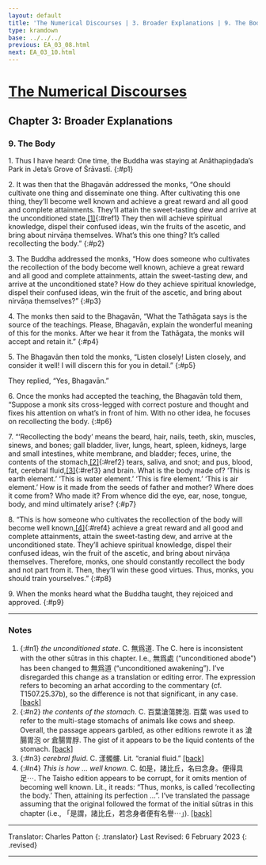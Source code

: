 ```yaml
---
layout: default
title: 'The Numerical Discourses | 3. Broader Explanations | 9. The Body'
type: kramdown
base: ../../../
previous: EA_03_08.html
next: EA_03_10.html
---
```


# [The Numerical Discourses](../index.html)
## Chapter 3: Broader Explanations
### 9. The Body

1\. Thus I have heard: One time, the Buddha was staying at Anāthapiṇḍada’s Park in Jeta’s Grove of Śrāvastī.
{:#p1}

2\. It was then that the Bhagavān addressed the monks, “One should cultivate one thing and disseminate one thing. After cultivating this one thing, they’ll become well known and achieve a great reward and all good and complete attainments. They’ll attain the sweet-tasting dew and arrive at the unconditioned state.[\[1\]](#n1){:#ref1} They then will achieve spiritual knowledge, dispel their confused ideas, win the fruits of the ascetic, and bring about nirvāṇa themselves. What’s this one thing? It’s called recollecting the body.”
{:#p2}

3\. The Buddha addressed the monks, “How does someone who cultivates the recollection of the body become well known, achieve a great reward and all good and complete attainments, attain the sweet-tasting dew, and arrive at the unconditioned state? How do they achieve spiritual knowledge, dispel their confused ideas, win the fruit of the ascetic, and bring about nirvāṇa themselves?”
{:#p3}

4\. The monks then said to the Bhagavān, “What the Tathāgata says is the source of the teachings. Please, Bhagavān, explain the wonderful meaning of this for the monks. After we hear it from the Tathāgata, the monks will accept and retain it.”
{:#p4}

5\. The Bhagavān then told the monks, “Listen closely! Listen closely, and consider it well! I will discern this for you in detail.”
{:#p5}

They replied, “Yes, Bhagavān.”

6\. Once the monks had accepted the teaching, the Bhagavān told them, “Suppose a monk sits cross-legged with correct posture and thought and fixes his attention on what’s in front of him. With no other idea, he focuses on recollecting the body.
{:#p6}

7\. “‘Recollecting the body’ means the beard, hair, nails, teeth, skin, muscles, sinews, and bones; gall bladder, liver, lungs, heart, spleen, kidneys, large and small intestines, white membrane, and bladder; feces, urine, the contents of the stomach,[\[2\]](#n2){:#ref2} tears, saliva, and snot; and pus, blood, fat, cerebral fluid,[\[3\]](#n3){:#ref3} and brain. What is the body made of? ‘This is earth element.’ ‘This is water element.’ ‘This is fire element.’ ‘This is air element.’ How is it made from the seeds of father and mother? Where does it come from? Who made it? From whence did the eye, ear, nose, tongue, body, and mind ultimately arise?
{:#p7}

8\. “This is how someone who cultivates the recollection of the body will become well known,[\[4\]](#n4){:#ref4} achieve a great reward and all good and complete attainments, attain the sweet-tasting dew, and arrive at the unconditioned state. They’ll achieve spiritual knowledge, dispel their confused ideas, win the fruit of the ascetic, and bring about nirvāṇa themselves. Therefore, monks, one should constantly recollect the body and not part from it. Then, they’ll win these good virtues. Thus, monks, you should train yourselves.”
{:#p8}

9\. When the monks heard what the Buddha taught, they rejoiced and approved.
{:#p9}

---

### Notes

1. {:#n1} *the unconditioned state*. C. 無爲道. The C. here is inconsistent with the other sūtras in this chapter. I.e., 無爲處 (“unconditioned abode”) has been changed to 無爲道 (“unconditioned awakening”). I’ve disregarded this change as a translation or editing error. The expression refers to becoming an arhat according to the commentary (cf. T1507.25.37b), so the difference is not that significant, in any case. [\[back\]](#ref1)
2. {:#n2} *the contents of the stomach*. C. 百葉滄蕩脾泡. 百葉 was used to refer to the multi-stage stomachs of animals like cows and sheep. Overall, the passage appears garbled, as other editions rewrote it as 滄腸胃泡 or 倉腸胃脬. The gist of it appears to be the liquid contents of the stomach. [\[back\]](#ref2)
3. {:#n3} *cerebral fluid*. C. 漾髑髏. Lit. “cranial fluid.” [\[back\]](#ref3)
4. {:#n4} *This is how … well known.* C. 如是，諸比丘，名曰念身。便得具足⋯. The Taisho edition appears to be corrupt, for it omits mention of becoming well known. Lit., it reads: “Thus, monks, is called ‘recollecting the body.’ Then, attaining its perfection …”. I’ve translated the passage assuming that the original followed the format of the initial sūtras in this chapter (i.e., 「是謂，諸比丘，若念身者便有名譽⋯」). [\[back\]](#ref4)

---

Translator: Charles Patton
{: .translator}
Last Revised: 6 February 2023
{: .revised}

---